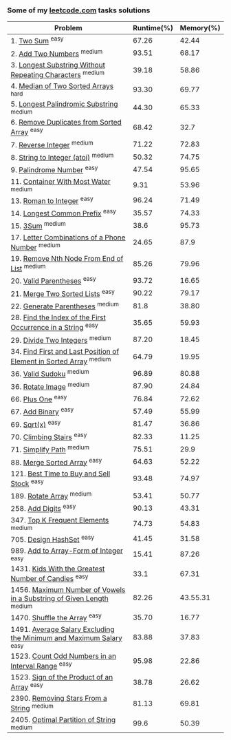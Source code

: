 ### Some of my [leetcode.com](https://leetcode.com) tasks solutions

|Problem|Runtime(%)|Memory(%)|
|--|--|--|
|1. [Two Sum](/Two%20Sum/Solution.cs) <sup>easy<sup>| 67.26 | 42.44 |
|2. [Add Two Numbers](/Add%20Two%20Numbers/Solution.cs) <sup>medium<sup>| 93.51 | 68.17 |
|3. [Longest Substring Without Repeating Characters](/Longest%20Substring%20Without%20Repeating%20Characters/Solution.cs) <sup>medium<sup> | 39.18 | 58.86 |
|4. [Median of Two Sorted Arrays](/Median%20of%20Two%20Sorted%20Arrays/Solution.cs) <sup>hard<sup> | 93.30 | 69.77 |
|5. [Longest Palindromic Substring](/Longest%20Palindromic%20Substring/Solution.cs) <sup>medium<sup>| 44.30 | 65.33 |
|6. [Remove Duplicates from Sorted Array](/Remove%20Duplicates%20from%20Sorted%20Array/Solution.cs) <sup>easy<sup> | 68.42 | 32.7 |
|7. [Reverse Integer](/Reverse%20Integer/Solution.cs) <sup>medium<sup> | 71.22 | 72.83 |
|8. [String to Integer (atoi)](/String%20to%20Integer%20(atoi)/Solution.cs) <sup>medium<sup> |50.32 | 74.75 |
|9. [Palindrome Number](/Palindrome%20Number/Solution.cs) <sup>easy<sup> | 47.54 | 95.65 |
|11. [Container With Most Water](/Container%20With%20Most%20Water/Solution.cs) <sup>medium<sup> | 9.31 | 53.96 |
|13. [Roman to Integer](/Roman%20to%20Integer/Solution.cs) <sup>easy<sup> | 96.24 | 71.49 |
|14. [Longest Common Prefix](/Longest%20Common%20Prefix/Solution.cs) <sup>easy<sup> | 35.57 | 74.33 |
|15. [3Sum](/3Sum/Solution.cs) <sup>medium<sup> | 38.6 | 95.73 |
|17. [Letter Combinations of a Phone Number](/Letter%20Combinations%20of%20a%20Phone%20Number/Solution.cs) <sup>medium<sup> | 24.65 | 87.9 |
|19. [Remove Nth Node From End of List](/%20Remove%20Nth%20Node%20From%20End%20of%20List/Solution.cs) <sup>medium<sup> | 85.26 | 79.96 |
|20. [Valid Parentheses](/Valid%20Parentheses/Solution.cs) <sup>easy<sup> | 93.72 | 16.65 |
|21. [Merge Two Sorted Lists](/Merge%20Two%20Sorted%20Lists/Solution.cs) <sup>easy<sup> | 90.22 | 79.17 |
|22. [Generate Parentheses](/Generate%20Parentheses/Solution.cs) <sup>medium<sup> | 81.8 | 38.80 |
|28. [Find the Index of the First Occurrence in a String](/Find%20the%20Index%20of%20the%20First%20Occurrence%20in%20a%20String/Solution.cs) <sup>easy<sup> | 35.65 | 59.93 |
|29. [Divide Two Integers](/Divide%20Two%20Integers/Solution.cs) <sup>medium<sup> | 87.20 | 18.45 |
|34. [Find First and Last Position of Element in Sorted Array](/%20Find%20First%20and%20Last%20Position%20of%20Element%20in%20Sorted%20Array/Solution.cs) <sup>medium<sup> | 64.79 | 19.95 |
|36. [Valid Sudoku](/Valid%20Sudoku/Solution.cs) <sup>medium<sup> | 96.89 | 80.88 |
|36. [Rotate Image](/Rotate%20Image/Solution.cs) <sup>medium<sup> | 87.90 | 24.84 |
|66. [Plus One](/Plus%20One/Solution.cs) <sup>easy<sup> | 76.84 | 72.62 |
|67. [Add Binary](/Add%20Binary/Solution.cs) <sup>easy<sup> | 57.49 | 55.99 |
|69. [Sqrt(x)](/Sqrt(x)/Solution.cs) <sup>easy<sup> | 81.47 | 36.86 |
|70. [Climbing Stairs](/Climbing%20Stairs/Solution.cs) <sup>easy<sup> | 82.33 | 11.25 |
|71. [Simplify Path](/Simplify%20Path/Solution.cs) <sup>medium<sup> | 75.51 | 29.9 |
|88. [Merge Sorted Array](/Merge%20Sorted%20Array/Solution.cs) <sup>easy<sup> | 64.63 | 52.22 |
|121. [Best Time to Buy and Sell Stock](/Best%20Time%20to%20Buy%20and%20Sell%20Stock/Solution.cs) <sup>easy<sup> | 93.48 | 74.97 |
|189. [Rotate Array](/Rotate%20Array/Solution.cs) <sup>medium<sup> | 53.41 | 50.77 |
|258. [Add Digits](/Add%20Digits/Solution.cs) <sup>easy<sup> | 90.13 | 43.31 |
|347. [Top K Frequent Elements](/Top%20K%20Frequent%20Elements/Solution.cs) <sup>medium<sup> | 74.73 | 54.83 |
|705. [Design HashSet](/Design%20HashSet/Solution.cs) <sup>easy<sup> | 41.45 | 31.58 |
|989. [Add to Array-Form of Integer](/Add%20to%20Array-Form%20of%20Integer/Solution.cs) <sup>easy<sup> | 15.41 | 87.26 |
|1431. [Kids With the Greatest Number of Candies](/Kids%20With%20the%20Greatest%20Number%20of%20Candies/Solution.cs) <sup>easy<sup> | 33.1 | 67.31 |
|1456. [Maximum Number of Vowels in a Substring of Given Length](/Maximum%20Number%20of%20Vowels%20in%20a%20Substring%20of%20Given%20Length/Solution.cs) <sup>medium<sup> | 82.26 | 43.55.31 |
|1470. [Shuffle the Array](/Shuffle%20the%20Array/Solution.cs) <sup>easy<sup> | 35.70 | 16.77 |
|1491. [Average Salary Excluding the Minimum and Maximum Salary](/Average%20Salary%20Excluding%20the%20Minimum%20and%20Maximum%20Salary/Solution.cs) <sup>easy<sup> | 83.88 | 37.83 |
|1523. [Count Odd Numbers in an Interval Range](/Count%20Odd%20Numbers%20in%20an%20Interval%20Range/Solution.cs) <sup>easy<sup> | 95.98 | 22.86 |
|1523. [Sign of the Product of an Array](/Sign%20of%20the%20Product%20of%20an%20Array/Solution.cs) <sup>easy<sup> | 38.78 | 26.62 |
|2390. [Removing Stars From a String](/Removing%20Stars%20From%20a%20String/Solution.cs) <sup>medium<sup> | 81.13 | 69.81 |
|2405. [Optimal Partition of String](/Optimal%20Partition%20of%20String/Solution.cs) <sup>medium<sup> | 99.6 | 50.39 |